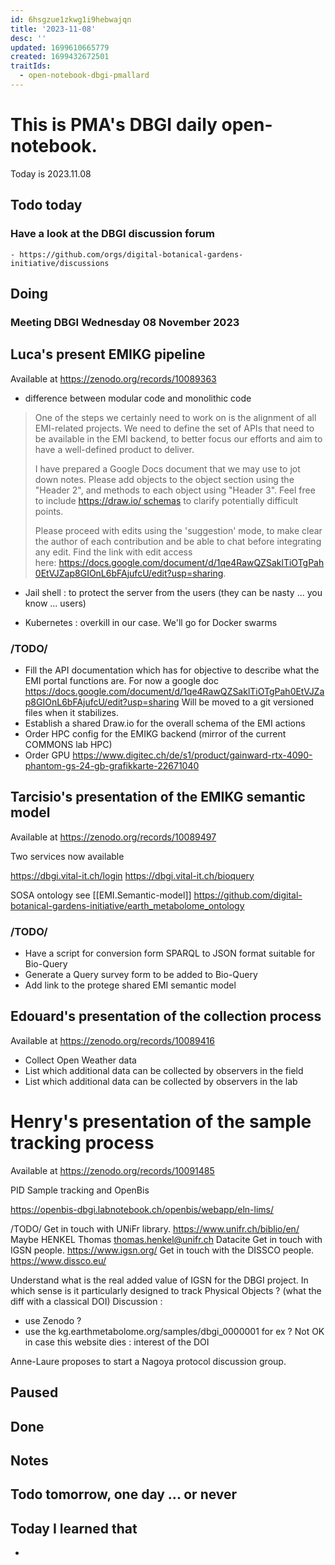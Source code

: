 ```yaml
---
id: 6hsgzue1zkwg1i9hebwajqn
title: '2023-11-08'
desc: ''
updated: 1699610665779
created: 1699432672501
traitIds:
  - open-notebook-dbgi-pmallard
---
```



# This is PMA's DBGI daily open-notebook.

Today is 2023.11.08

## Todo today

### Have a look at the DBGI discussion forum
    - https://github.com/orgs/digital-botanical-gardens-initiative/discussions
###
###

## Doing


### Meeting DBGI Wednesday 08 November 2023


## Luca's present EMIKG pipeline

Available at https://zenodo.org/records/10089363


- difference between modular code and monolithic code


> One of the steps we certainly need to work on is the alignment of all EMI-related projects.
> We need to define the set of APIs that need to be available in the EMI backend, to better focus our efforts and aim to have a well-defined product to deliver.
> 
> I have prepared a Google Docs document that we may use to jot down notes.
> Please add objects to the object section using the "Header 2", and methods to each object using "Header 3".
> Feel free to include https://draw.io/ schemas to clarify potentially difficult points.
> 
> Please proceed with edits using the 'suggestion' mode, to make clear the author of each contribution and be able to chat before integrating any edit.
> Find the link with edit access here: https://docs.google.com/document/d/1qe4RawQZSaklTiOTgPah0EtVJZap8GIOnL6bFAjufcU/edit?usp=sharing.
> 

- Jail shell : to protect the server from the users (they can be nasty ... you know ... users)

- Kubernetes : overkill in our case. We'll go for Docker swarms

### /TODO/

- Fill the API documentation which has for objective to describe what the EMI portal functions are. For now a google doc https://docs.google.com/document/d/1qe4RawQZSaklTiOTgPah0EtVJZap8GIOnL6bFAjufcU/edit?usp=sharing Will be moved to a git versioned files when it stabilizes.
- Establish a shared Draw.io for the overall schema of the EMI actions
- Order HPC config for the EMIKG backend (mirror of the current COMMONS lab HPC)
- Order GPU https://www.digitec.ch/de/s1/product/gainward-rtx-4090-phantom-gs-24-gb-grafikkarte-22671040



## Tarcisio's presentation of the EMIKG semantic model

Available at https://zenodo.org/records/10089497

Two services now available

https://dbgi.vital-it.ch/login
https://dbgi.vital-it.ch/bioquery

SOSA ontology see [[EMI.Semantic-model]]
https://github.com/digital-botanical-gardens-initiative/earth_metabolome_ontology


### /TODO/

- Have a script for conversion form SPARQL to JSON format suitable for Bio-Query
- Generate a Query survey form  to be added to Bio-Query
- Add link to the protege shared EMI semantic model


## Edouard's presentation of the collection process

Available at https://zenodo.org/records/10089416

- Collect Open Weather data
- List which additional data can be collected by observers in the field
- List which additional data can be collected by observers in the lab


# Henry's presentation of the sample tracking process

Available at https://zenodo.org/records/10091485

PID 
Sample tracking and OpenBis

https://openbis-dbgi.labnotebook.ch/openbis/webapp/eln-lims/


/TODO/
Get in touch with UNiFr library. https://www.unifr.ch/biblio/en/ Maybe HENKEL Thomas <thomas.henkel@unifr.ch> Datacite
Get in touch with IGSN people. https://www.igsn.org/
Get in touch with the DISSCO people. https://www.dissco.eu/


Understand what is the real added value of IGSN for the DBGI project. In which sense is it particularly designed to track Physical Objects ? (what the diff with a classical DOI)
Discussion : 
- use Zenodo ?
- use the kg.earthmetabolome.org/samples/dbgi_0000001 for ex ?  Not OK in case this website dies : interest of the DOI



Anne-Laure proposes to start a Nagoya protocol discussion group.














## Paused

## Done

## Notes

## Todo tomorrow, one day ... or never

###
###
###


## Today I learned that

-